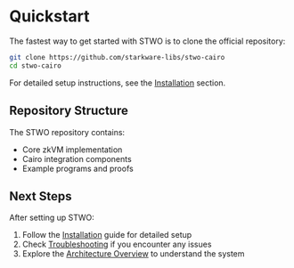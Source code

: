 # Quickstart

The fastest way to get started with STWO is to clone the official repository:

```bash
git clone https://github.com/starkware-libs/stwo-cairo
cd stwo-cairo
```

For detailed setup instructions, see the [Installation](installation.md) section.

## Repository Structure

The STWO repository contains:

- Core zkVM implementation
- Cairo integration components
- Example programs and proofs

## Next Steps

After setting up STWO:

1. Follow the [Installation](installation.md) guide for detailed setup
2. Check [Troubleshooting](troubleshooting.md) if you encounter any issues
3. Explore the [Architecture Overview](../how-it-works/architecture.md) to understand the system
